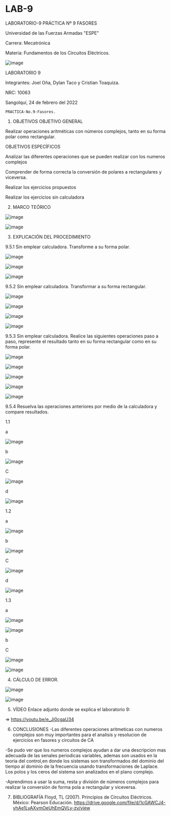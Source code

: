 # LAB-9

LABORATORIO-9
PRÁCTICA Nº 9 FASORES

Universidad de las Fuerzas Armadas "ESPE"

Carrera: Mecatrónica

Materia: Fundamentos de los Circuitos Eléctricos.

![image](https://user-images.githubusercontent.com/116817673/222731315-62619ccf-677d-4801-be69-58b73552a14f.png)

LABORATORIO 9

Integrantes: Joel Oña, Dylan Taco y Cristian Toaquiza.

NRC: 10063

Sangolquí, 24 de febrero del 2022

	PRACTICA-No.9-Fasores.
1. OBJETIVOS
OBJETIVO GENERAL

Realizar operaciones aritméticas con números complejos, tanto en su forma polar como rectangular.

OBJETIVOS ESPECÍFICOS

Analizar las diferentes operaciones que se pueden realizar con los numeros complejos

Comprender de forma correcta la conversión de polares a rectangulares y viceversa.

Realizar los ejercicios propuestos

Realizar los ejercicios sin calculadora

2. MARCO TEÓRICO

![image](https://user-images.githubusercontent.com/116817673/222731574-ce757575-3f98-4cf8-886a-2ab8c7af1c1c.png)

![image](https://user-images.githubusercontent.com/116817673/222731605-7b604fec-1c35-4574-9f6f-5172b87b5d20.png)

3. EXPLICACIÓN DEL PROCEDIMIENTO


9.5.1 Sin emplear calculadora. Transforme a su forma polar.

![image](https://user-images.githubusercontent.com/116817673/222731699-40bc0f4c-359e-4694-ad9c-d00dc61bd50a.png)

![image](https://user-images.githubusercontent.com/116817673/222731740-5a2c3cd1-af92-4a17-9fd6-888e28da9916.png)

![image](https://user-images.githubusercontent.com/116817673/222731868-19466e9a-2f42-4f01-978d-fd9a248055c1.png)

9.5.2 Sin emplear calculadora. Transformar a su forma rectangular.

![image](https://user-images.githubusercontent.com/116817673/222731925-59e17898-2dc6-4286-9448-11c4be51372c.png)

![image](https://user-images.githubusercontent.com/116817673/222732016-26e2110e-a29f-4cf0-a79a-8f725617a960.png)

![image](https://user-images.githubusercontent.com/116817673/222732434-96db2408-7749-4361-8a4b-11cba7d9c4b6.png)

![image](https://user-images.githubusercontent.com/116817673/222732543-622ac870-f25c-4f95-8fb3-c984cdc22149.png)

9.5.3 Sin emplear calculadora. Realice las siguientes operaciones paso a paso, represente el resultado tanto en su forma rectangular como en su forma polar.

![image](https://user-images.githubusercontent.com/116817673/222733282-b119fe72-ae65-44eb-9b56-5ef56c49de9e.png)

![image](https://user-images.githubusercontent.com/116817673/222733312-c78ab331-fbf8-40f5-8884-749170506bd4.png)

![image](https://user-images.githubusercontent.com/116817673/222733345-8f5294c7-63fb-408c-bf8c-f8aadedba94f.png)

![image](https://user-images.githubusercontent.com/116817673/222733627-3952b94c-39f8-4f52-b33a-879b6895a5fa.png)

![image](https://user-images.githubusercontent.com/116817673/222733786-62b04c7a-72fa-4d47-a021-276642d7535e.png)

9.5.4 Resuelva las operaciones anteriores por medio de la calculadora y compare resultados.

1.1

a

![image](https://user-images.githubusercontent.com/116817673/222733972-50c5d8ff-43aa-48de-9f78-685df0c7e67c.png)

b

![image](https://user-images.githubusercontent.com/116817673/222734006-6deed71b-2a0c-4e90-a013-66eb9111bacf.png)

C

![image](https://user-images.githubusercontent.com/116817673/222734049-fcb87832-ab0a-45bc-bc8e-45fa46ac2e21.png)

d

![image](https://user-images.githubusercontent.com/116817673/222734109-356f654b-e0e7-4679-a29b-10a3959b2668.png)

1.2

a

![image](https://user-images.githubusercontent.com/116817673/222734176-794cc55e-e981-4053-be4c-3276d55f68b6.png)

b

![image](https://user-images.githubusercontent.com/116817673/222734223-3cd625ed-c180-4570-98ce-3ca22d14e9be.png)

C

![image](https://user-images.githubusercontent.com/116817673/222734261-4499d79a-3c03-4118-bf38-bc1502db8be1.png)

d

![image](https://user-images.githubusercontent.com/116817673/222734301-8d8d584c-63bb-4725-8760-2b5203c34701.png)

1.3

a

![image](https://user-images.githubusercontent.com/116817673/222735035-59124f84-2110-4420-834f-25bde5012e02.png)

![image](https://user-images.githubusercontent.com/116817673/222735107-eb12894d-a436-4c7e-8df6-3af543f4bfa0.png)

b



C

![image](https://user-images.githubusercontent.com/116817673/222735653-72668f93-afc6-4530-b75d-b8875ae47754.png)

![image](https://user-images.githubusercontent.com/116817673/222735962-538959b1-6f24-4684-abb5-d874365f66e2.png)

4. CÁLCULO DE ERROR.

![image](https://user-images.githubusercontent.com/116817673/222735719-5a06206d-ee22-4771-9d4d-789ff5ad624e.png)

![image](https://user-images.githubusercontent.com/116817673/222735729-e35aded3-53f8-4c00-8cd7-fa907b3ae079.png)

5. VÍDEO
Enlace adjunto donde se explica el laboratorio 9:

=> https://youtu.be/e_Jj0cgaU34

6. CONCLUSIONES
-Las diferentes operaciones aritmeticas con numeros complejos son muy importantes para el analisis y resolucion de ejercicios en fasores y circuitos de CA

-Se pudo ver que los numeros complejos ayudan a dar una descripcion mas adecuada de las senales periodicas variables, ademas son usados ​​en la teoria del control,en donde los sistemas son transformados del dominio del tiempo al dominio de la frecuencia usando transformaciones de Laplace. Los polos y los ceros del sistema son analizados en el plano complejo.

-Aprendimos a usar la suma, resta y división de números complejos para realizar la conversión de forma pola a rectangular y viceversa.

7. BIBLIOGRAFÍA
Floyd, TL (2007). Principios de Circuitos Eléctricos. México: Pearson Educación. https://drive.google.com/file/d/1cGAWCJ4-yhAe1LyAXvmOeUhEmQVLy-zv/view

